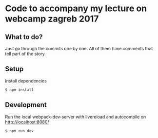 Code to accompany my lecture on webcamp zagreb 2017
===========

## What to do?
Just go through the commits one by one. All of them have comments that tell part of the story.

## Setup
Install dependencies
```sh
$ npm install
```

## Development
Run the local webpack-dev-server with livereload and autocompile on [http://localhost:8080/](http://localhost:8080/)
```sh
$ npm run dev
```
